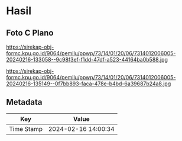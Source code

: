 # Hasil

## Foto C Plano

https://sirekap-obj-formc.kpu.go.id/9064/pemilu/ppwp/73/14/01/20/06/7314012006005-20240216-133058--9c98f3ef-f1dd-47df-a523-44164ba0b588.jpg

https://sirekap-obj-formc.kpu.go.id/9064/pemilu/ppwp/73/14/01/20/06/7314012006005-20240216-135149--0f7bb893-faca-478e-b4bd-6a39687b24a8.jpg


## Metadata

| Key        | Value               |
| ---------- | ------------------- |
| Time Stamp | 2024-02-16 14:00:34 |



